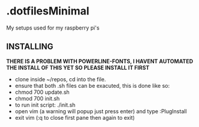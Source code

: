 # .dotfilesMinimal
My setups used for my raspberry pi's  

## __INSTALLING__  
__THERE IS A PROBLEM WITH POWERLINE-FONTS, I HAVENT AUTOMATED THE INSTALL OF THIS YET SO PLEASE INSTALL IT FIRST__  
* clone inside ~/repos, cd into the file. 
* ensure that both .sh files can be exacuted, this is done like so:
* chmod 700 update.sh 
* chmod 700 init.sh 
* to run init script: ./init.sh 
* open vim (a warning will popup just press enter) and type :PlugInstall
* exit vim (:q to close first pane then again to exit)
